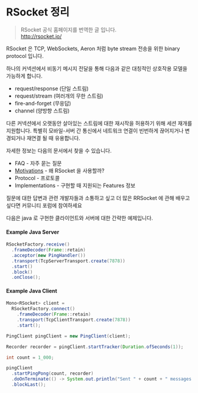 # RSocket 정리 

> RSocket 공식 홈페이지를 번역한 글 입니다. <br>
> http://rsocket.io/

RSocket 은 TCP, WebSockets, Aeron 처럼 byte stream 전송을 위한 binary protocol 입니다.

하나의 커넥션에서 비동기 메시지 전달을 통해 다음과 같은 대칭적인 상호작용 모델을 가능하게 합니다.

- request/response (단일 스트림)
- request/stream (여러개의 무한 스트림)
- fire-and-forget (무응답)
- channel (양방향 스트림)

다른 커넥션에서 오랫동안 살아있는 스트림에 대한 재시작을 허용하기 위해 세션 재개를 지원합니다. 특별히 모바일-서버 간 통신에서 네트워크 연결이 빈번하게 끊어지거나 변경되거나 재연결 될 때 유용합니다.

자세한 정보는 다음의 문서에서 찾을 수 있습니다.

- FAQ - 자주 묻는 질문
- [Motivations](documents/Motivation.md) - 왜 RSocket 을 사용할까?
- Protocol - 프로토콜
- Implementations - 구현할 때 지원되는 Features 정보

질문에 대한 답변과 관련 개발자들과 소통하고 싶고 더 많은 RRSocket 에 관해 배우고 싶다면 커뮤니티 포럼에 참여하세요

다음은 java 로 구현한 클라이언트와 서버에 대한 간략한 예제입니다.

#### Example Java Server
```java
RSocketFactory.receive()
  .frameDecoder(Frame::retain)
  .acceptor(new PingHandler())
  .transport(TcpServerTransport.create(7878))
  .start()
  .block()
  .onClose();
```

#### Example Java Client
```java
Mono<RSocket> client =
  RSocketFactory.connect()
    .frameDecoder(Frame::retain)
    .transport(TcpClientTransport.create(7878))
    .start();

PingClient pingClient = new PingClient(client);

Recorder recorder = pingClient.startTracker(Duration.ofSeconds(1));

int count = 1_000;

pingClient
  .startPingPong(count, recorder)
  .doOnTerminate(() -> System.out.println("Sent " + count + " messages."))
  .blockLast();
```
